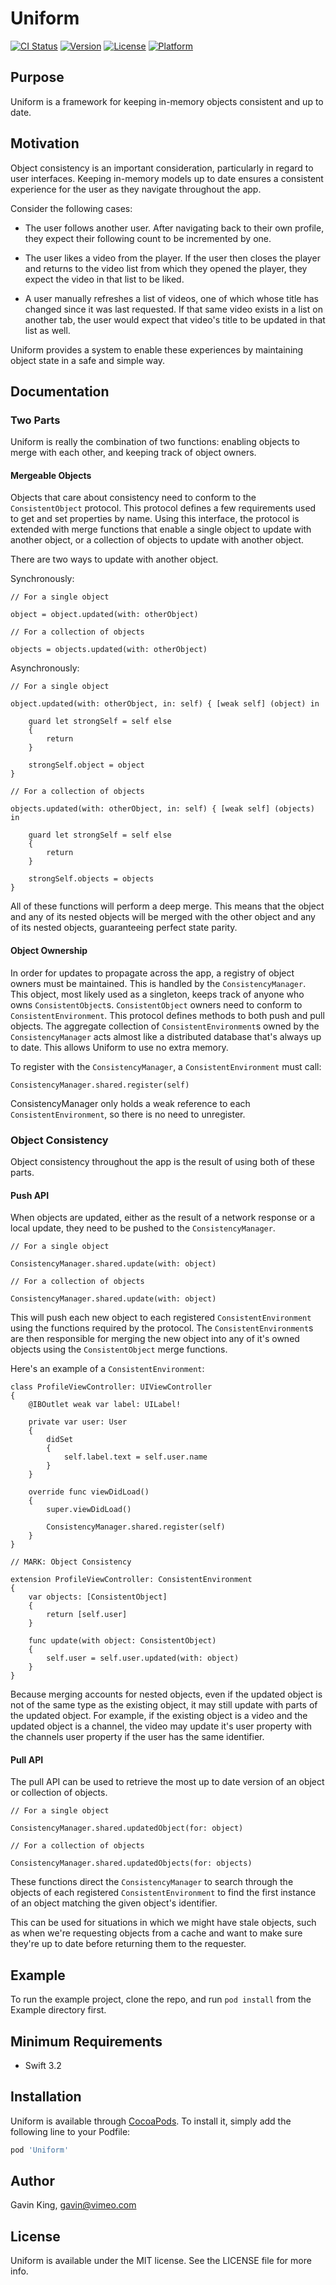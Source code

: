# Uniform

[![CI Status](http://img.shields.io/travis/ghking/Uniform.svg?style=flat)](https://travis-ci.org/ghking/Uniform)
[![Version](https://img.shields.io/cocoapods/v/Uniform.svg?style=flat)](http://cocoapods.org/pods/Uniform)
[![License](https://img.shields.io/cocoapods/l/Uniform.svg?style=flat)](http://cocoapods.org/pods/Uniform)
[![Platform](https://img.shields.io/cocoapods/p/Uniform.svg?style=flat)](http://cocoapods.org/pods/Uniform)

## Purpose

Uniform is a framework for keeping in-memory objects consistent and up to date.

## Motivation

Object consistency is an important consideration, particularly in regard to user interfaces. Keeping in-memory models up to date ensures a consistent experience for the user as they navigate throughout the app.

Consider the following cases:

- The user follows another user. After navigating back to their own profile, they expect their following count to be incremented by one.

- The user likes a video from the player. If the user then closes the player and returns to the video list from which they opened the player, they expect the video in that list to be liked.

- A user manually refreshes a list of videos, one of which whose title has changed since it was last requested. If that same video exists in a list on another tab, the user would expect that video's title to be updated in that list as well.

Uniform provides a system to enable these experiences by maintaining object state in a safe and simple way.

## Documentation

### Two Parts

Uniform is really the combination of two functions: enabling objects to merge with each other, and keeping track of object owners.

#### Mergeable Objects

Objects that care about consistency need to conform to the `ConsistentObject` protocol. This protocol defines a few requirements used to get and set properties by name. Using this interface, the protocol is extended with merge functions that enable a single object to update with another object, or a collection of objects to update with another object.

There are two ways to update with another object.

Synchronously:

```
// For a single object

object = object.updated(with: otherObject)
```
```
// For a collection of objects

objects = objects.updated(with: otherObject)
```

Asynchronously:

```
// For a single object

object.updated(with: otherObject, in: self) { [weak self] (object) in

    guard let strongSelf = self else
    {
        return
    }

    strongSelf.object = object
}
```
```
// For a collection of objects

objects.updated(with: otherObject, in: self) { [weak self] (objects) in

    guard let strongSelf = self else
    {
        return
    }

    strongSelf.objects = objects
}
```

All of these functions will perform a deep merge. This means that the object and any of its nested objects will be merged with the other object and any of its nested objects, guaranteeing perfect state parity.

#### Object Ownership

In order for updates to propagate across the app, a registry of object owners must be maintained. This is handled by the `ConsistencyManager`. This object, most likely used as a singleton, keeps track of anyone who owns `ConsistentObject`s. `ConsistentObject` owners need to conform to `ConsistentEnvironment`. This protocol defines methods to both push and pull objects. The aggregate collection of `ConsistentEnvironment`s owned by the `ConsistencyManager` acts almost like a distributed database that's always up to date. This allows Uniform to use no extra memory.

To register with the `ConsistencyManager`, a `ConsistentEnvironment` must call:

```
ConsistencyManager.shared.register(self)
```

ConsistencyManager only holds a weak reference to each `ConsistentEnvironment`, so there is no need to unregister.

### Object Consistency

Object consistency throughout the app is the result of using both of these parts.

#### Push API

When objects are updated, either as the result of a network response or a local update, they need to be pushed to the `ConsistencyManager`.

```
// For a single object

ConsistencyManager.shared.update(with: object)
```

```
// For a collection of objects

ConsistencyManager.shared.update(with: object)
```

This will push each new object to each registered `ConsistentEnvironment` using the functions required by the protocol. The `ConsistentEnvironment`s are then responsible for merging the new object into any of it's owned objects using the `ConsistentObject` merge functions.

Here's an example of a `ConsistentEnvironment`:

```
class ProfileViewController: UIViewController
{
    @IBOutlet weak var label: UILabel!

    private var user: User
    {
        didSet
        {
            self.label.text = self.user.name
        }
    }

    override func viewDidLoad()
    {
        super.viewDidLoad()

        ConsistencyManager.shared.register(self)
    }
}

// MARK: Object Consistency

extension ProfileViewController: ConsistentEnvironment
{
    var objects: [ConsistentObject]
    {
        return [self.user]
    }

    func update(with object: ConsistentObject)
    {
        self.user = self.user.updated(with: object)
    }
}
```

Because merging accounts for nested objects, even if the updated object is not of the same type as the existing object, it may still update with parts of the updated object. For example, if the existing object is a video and the updated object is a channel, the video may update it's user property with the channels user property if the user has the same identifier.

#### Pull API

The pull API can be used to retrieve the most up to date version of an object or collection of objects.

```
// For a single object

ConsistencyManager.shared.updatedObject(for: object)
```

```
// For a collection of objects

ConsistencyManager.shared.updatedObjects(for: objects)
```

These functions direct the `ConsistencyManager` to search through the objects of each registered `ConsistentEnvironment` to find the first instance of an object matching the given object's identifier.

This can be used for situations in which we might have stale objects, such as when we're requesting objects from a cache and want to make sure they're up to date before returning them to the requester.

## Example

To run the example project, clone the repo, and run `pod install` from the Example directory first.

## Minimum Requirements

- Swift 3.2

## Installation

Uniform is available through [CocoaPods](http://cocoapods.org). To install
it, simply add the following line to your Podfile:

```ruby
pod 'Uniform'
```

## Author

Gavin King, gavin@vimeo.com

## License

Uniform is available under the MIT license. See the LICENSE file for more info.
